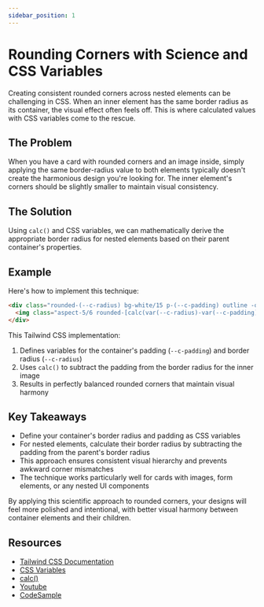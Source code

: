 ```yaml
---
sidebar_position: 1
---
```


# Rounding Corners with Science and CSS Variables

Creating consistent rounded corners across nested elements can be challenging in CSS. When an inner element has the same border radius as its container, the visual effect often feels off. This is where calculated values with CSS variables come to the rescue.

## The Problem

When you have a card with rounded corners and an image inside, simply applying the same border-radius value to both elements typically doesn't create the harmonious design you're looking for. The inner element's corners should be slightly smaller to maintain visual consistency.

## The Solution

Using `calc()` and CSS variables, we can mathematically derive the appropriate border radius for nested elements based on their parent container's properties.

## Example

Here's how to implement this technique:

```html
<div class="rounded-(--c-radius) bg-white/15 p-(--c-padding) outline -outline-offset-1 outline-white/25 [--c-padding:--spacing(3)] [--c-radius:var(--radius-4xl)]">
  <img class="aspect-5/6 rounded-[calc(var(--c-radius)-var(--c-padding))] bg-gray-800 object-cover shadow-2xl outline -outline-offset-1 outline-white/10" src="image.jpg" alt="" />
</div>
```

This Tailwind CSS implementation:

1. Defines variables for the container's padding (`--c-padding`) and border radius (`--c-radius`)
2. Uses `calc()` to subtract the padding from the border radius for the inner image
3. Results in perfectly balanced rounded corners that maintain visual harmony

## Key Takeaways

- Define your container's border radius and padding as CSS variables
- For nested elements, calculate their border radius by subtracting the padding from the parent's border radius
- This approach ensures consistent visual hierarchy and prevents awkward corner mismatches
- The technique works particularly well for cards with images, form elements, or any nested UI components

By applying this scientific approach to rounded corners, your designs will feel more polished and intentional, with better visual harmony between container elements and their children.

## Resources

- [Tailwind CSS Documentation](https://tailwindcss.com/docs)
- [CSS Variables](https://developer.mozilla.org/en-US/docs/Web/CSS/CSS_variables)
- [calc()](https://developer.mozilla.org/en-US/docs/Web/CSS/calc())
- [Youtube](https://www.youtube.com/watch?v=X3-4jwm4Z4Y)
- [CodeSample](https://play.tailwindcss.com/SIHJT7S215)